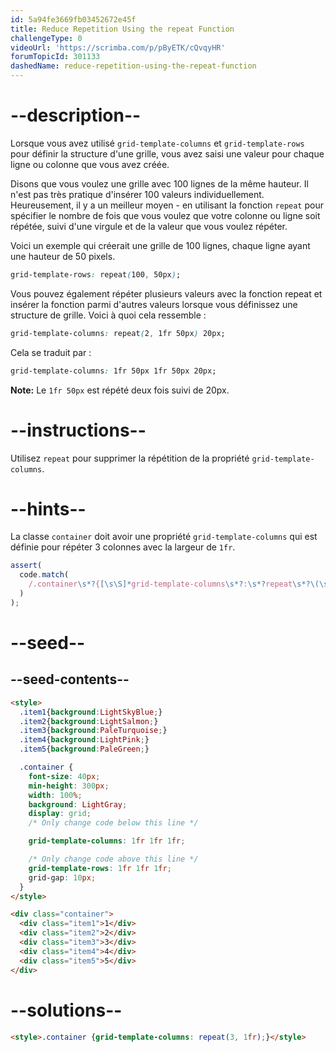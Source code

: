 ```yaml
---
id: 5a94fe3669fb03452672e45f
title: Reduce Repetition Using the repeat Function
challengeType: 0
videoUrl: 'https://scrimba.com/p/pByETK/cQvqyHR'
forumTopicId: 301133
dashedName: reduce-repetition-using-the-repeat-function
---
```


# --description--

Lorsque vous avez utilisé `grid-template-columns` et `grid-template-rows` pour définir la structure d'une grille, vous avez saisi une valeur pour chaque ligne ou colonne que vous avez créée.

Disons que vous voulez une grille avec 100 lignes de la même hauteur. Il n'est pas très pratique d'insérer 100 valeurs individuellement. Heureusement, il y a un meilleur moyen - en utilisant la fonction `repeat` pour spécifier le nombre de fois que vous voulez que votre colonne ou ligne soit répétée, suivi d'une virgule et de la valeur que vous voulez répéter.

Voici un exemple qui créerait une grille de 100 lignes, chaque ligne ayant une hauteur de 50 pixels.

```css
grid-template-rows: repeat(100, 50px);
```

Vous pouvez également répéter plusieurs valeurs avec la fonction repeat et insérer la fonction parmi d'autres valeurs lorsque vous définissez une structure de grille. Voici à quoi cela ressemble :

```css
grid-template-columns: repeat(2, 1fr 50px) 20px;
```

Cela se traduit par :

```css
grid-template-columns: 1fr 50px 1fr 50px 20px;
```

**Note:** Le `1fr 50px` est répété deux fois suivi de 20px.

# --instructions--

Utilisez `repeat` pour supprimer la répétition de la propriété `grid-template-columns`.

# --hints--

La classe `container` doit avoir une propriété `grid-template-columns` qui est définie pour répéter 3 colonnes avec la largeur de `1fr`.

```js
assert(
  code.match(
    /.container\s*?{[\s\S]*grid-template-columns\s*?:\s*?repeat\s*?\(\s*?3\s*?,\s*?1fr\s*?\)\s*?;[\s\S]*}/gi
  )
);
```

# --seed--

## --seed-contents--

```html
<style>
  .item1{background:LightSkyBlue;}
  .item2{background:LightSalmon;}
  .item3{background:PaleTurquoise;}
  .item4{background:LightPink;}
  .item5{background:PaleGreen;}

  .container {
    font-size: 40px;
    min-height: 300px;
    width: 100%;
    background: LightGray;
    display: grid;
    /* Only change code below this line */

    grid-template-columns: 1fr 1fr 1fr;

    /* Only change code above this line */
    grid-template-rows: 1fr 1fr 1fr;
    grid-gap: 10px;
  }
</style>

<div class="container">
  <div class="item1">1</div>
  <div class="item2">2</div>
  <div class="item3">3</div>
  <div class="item4">4</div>
  <div class="item5">5</div>
</div>
```

# --solutions--

```html
<style>.container {grid-template-columns: repeat(3, 1fr);}</style>
```
